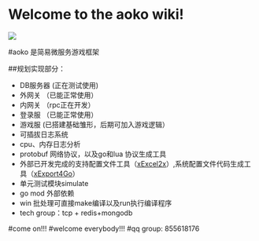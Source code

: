 # Welcome to the aoko wiki!

![](https://i.imgur.com/OUFzKJB.jpg)

#aoko 是简易微服务游戏框架

##规划实现部分：
 - DB服务器 (正在测试使用)
 - 外网关 （已能正常使用）
 - 内网关 （rpc正在开发）
 - 登录服 （已能正常使用）
 - 游戏服  (已搭建基础雏形，后期可加入游戏逻辑）
 - 可插拔日志系统
 - cpu、内存日志分析
 - protobuf 网络协议，以及go和lua 协议生成工具
 - 外部已开发完成的支持配置文件工具（[xExcel2x](https://github.com/Peakchen/xExcel2x "xExcel2x")）,系统配置文件代码生成工具（[xExport4Go](https://github.com/Peakchen/xExport4Go "xExport4Go")）
 - 单元测试模块simulate
 - go mod 外部依赖
 - win 批处理可直接make编译以及run执行编译程序
 - tech group：tcp + redis+mongodb

#come on!!!
#welcome everybody!!!
#qq group: 855618176
